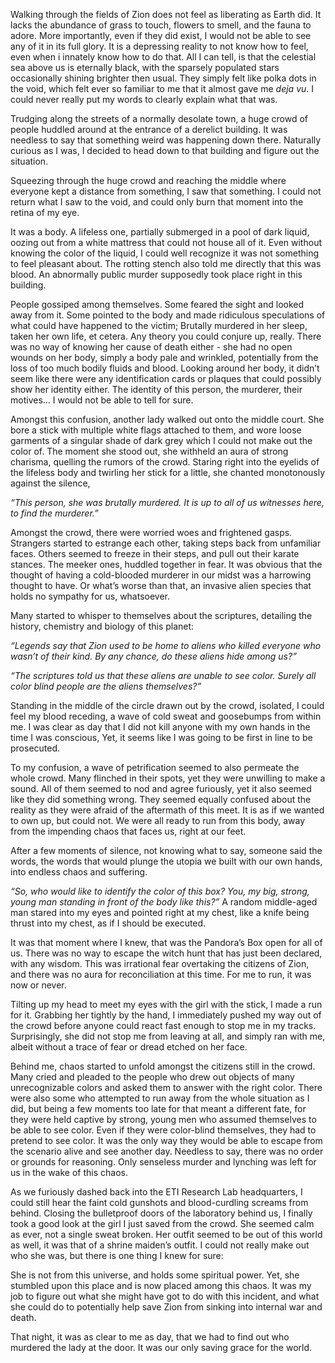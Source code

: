 Walking through the fields of Zion does not feel as liberating as Earth did. It lacks the abundance of grass to touch, flowers to smell, and the fauna to adore. More importantly, even if they did exist, I would not be able to see any of it in its full glory. It is a depressing reality to not know how to feel, even when i innately know how to do that. All I can tell, is that the celestial sea above us is eternally black, with the sparsely populated stars occasionally shining brighter then usual. They simply felt like polka dots in the void, which felt ever so familiar to me that it almost gave me *deja vu*. I could never really put my words to clearly explain what that was.

Trudging along the streets of a normally desolate town, a huge crowd of people huddled around at the entrance of a derelict building. It was needless to say that something weird was happening down there. Naturally curious as I was, I decided to head down to that building and figure out the situation.

Squeezing through the huge crowd and reaching the middle where everyone kept a distance from something, I saw that something. I could not return what I saw to the void, and could only burn that moment into the retina of my eye.

It was a body. A lifeless one, partially submerged in a pool of dark liquid, oozing out from a white mattress that could not house all of it. Even without knowing the color of the liquid, I could well recognize it was not something to feel pleasant about. The rotting stench also told me directly that this was blood. An abnormally public murder supposedly took place right in this building.

People gossiped among themselves. Some feared the sight and looked away from it. Some pointed to the body and made ridiculous speculations of what could have happened to the victim; Brutally murdered in her sleep, taken her own life, et cetera. Any theory you could conjure up, really. There was no way of knowing her cause of death either - she had no open wounds on her body, simply a body pale and wrinkled, potentially from the loss of too much bodily fluids and blood. Looking around her body, it didn’t seem like there were any identification cards or plaques that could possibly show her identity either. The identity of this person, the murderer, their motives… I would not be able to tell for sure.

Amongst this confusion, another lady walked out onto the middle court. She bore a stick with multiple white flags attached to them, and wore loose garments of a singular shade of dark grey which I could not make out the color of. The moment she stood out, she withheld an aura of strong charisma, quelling the rumors of the crowd. Staring right into the eyelids of the lifeless body and twirling her stick for a little, she chanted monotonously against the silence,

*“This person, she was brutally murdered. It is up to all of us witnesses here, to find the murderer.”*

Amongst the crowd, there were worried woes and frightened gasps. Strangers started to estrange each other, taking steps back from unfamiliar faces. Others seemed to freeze in their steps, and pull out their karate stances. The meeker ones, huddled together in fear. It was obvious that the thought of having a cold-blooded murderer in our midst was a harrowing thought to have. Or what’s worse than that, an invasive alien species that holds no sympathy for us, whatsoever.

Many started to whisper to themselves about the scriptures, detailing the history, chemistry and biology of this planet:

*“Legends say that Zion used to be home to aliens who killed everyone who wasn’t of their kind. By any chance, do these aliens hide among us?”*

*“The scriptures told us that these aliens are unable to see color. Surely all color blind people are the aliens themselves?”*

Standing in the middle of the circle drawn out by the crowd, isolated, I could feel my blood receding, a wave of cold sweat and goosebumps from within me. I was clear as day that I did not kill anyone with my own hands in the time I was conscious, Yet, it seems like I was going to be first in line to be prosecuted.

To my confusion, a wave of petrification seemed to also permeate the whole crowd. Many flinched in their spots, yet they were unwilling to make a sound. All of them seemed to nod and agree furiously, yet it also seemed like they did something wrong. They seemed equally confused about the reality as they were afraid of the aftermath of this meet. It is as if we wanted to own up, but could not. We were all ready to run from this body, away from the impending chaos that faces us, right at our feet.

After a few moments of silence, not knowing what to say, someone said the words, the words that would plunge the utopia we built with our own hands, into endless chaos and suffering.

*“So, who would like to identify the color of this box? You, my big, strong, young man standing in front of the body like this?”* A random middle-aged man stared into my eyes and pointed right at my chest, like a knife being thrust into my chest, as if I should be executed.

It was that moment where I knew, that was the Pandora’s Box open for all of us. There was no way to escape the witch hunt that has just been declared, with any wisdom. This was irrational fear overtaking the citizens of Zion, and there was no aura for reconciliation at this time. For me to run, it was now or never.

Tilting up my head to meet my eyes with the girl with the stick, I made a run for it. Grabbing her tightly by the hand, I immediately pushed my way out of the crowd before anyone could react fast enough to stop me in my tracks. Surprisingly, she did not stop me from leaving at all, and simply ran with me, albeit without a trace of fear or dread etched on her face.

Behind me, chaos started to unfold amongst the citizens still in the crowd. Many cried and pleaded to the people who drew out objects of many unrecognizable colors and asked them to answer with the right color. There were also some who attempted to run away from the whole situation as I did, but being a few moments too late for that meant a different fate, for they were held captive by strong, young men who assumed themselves to be able to see color. Even if they were color-blind themselves, they had to pretend to see color. It was the only way they would be able to escape from the scenario alive and see another day. Needless to say, there was no order or grounds for reasoning. Only senseless murder and lynching was left for us in the wake of this chaos.

As we furiously dashed back into the ETI Research Lab headquarters, I could still hear the faint cold gunshots and blood-curdling screams from behind. Closing the bulletproof doors of the laboratory behind us, I finally took a good look at the girl I just saved from the crowd. She seemed calm as ever, not a single sweat broken. Her outfit seemed to be out of this world as well, it was that of a shrine maiden’s outfit. I could not really make out who she was, but there is one thing I knew for sure:

She is not from this universe, and holds some spiritual power. Yet, she stumbled upon this place and is now placed among this chaos. It was my job to figure out what she might have got to do with this incident, and what she could do to potentially help save Zion from sinking into internal war and death.

That night, it was as clear to me as day, that we had to find out who murdered the lady at the door. It was our only saving grace for the world.
